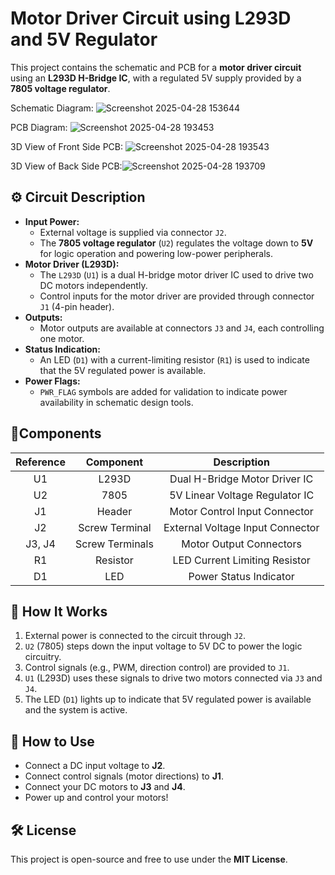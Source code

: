 # Motor Driver Circuit using L293D and 5V Regulator

This project contains the schematic and PCB for a **motor driver circuit** using an **L293D H-Bridge IC**, with a regulated 5V supply provided by a **7805 voltage regulator**.

Schematic Diagram: ![Screenshot 2025-04-28 153644](https://github.com/user-attachments/assets/997a055f-efd6-40d3-8bb9-6fd9ada5e5bd)


PCB Diagram: ![Screenshot 2025-04-28 193453](https://github.com/user-attachments/assets/67547160-0b5d-4b3f-84d8-459312b6099a)

 
3D View of Front Side PCB: ![Screenshot 2025-04-28 193543](https://github.com/user-attachments/assets/4c0036b4-1954-4edf-be32-08ee4d0255f9)


3D View of Back Side PCB:![Screenshot 2025-04-28 193709](https://github.com/user-attachments/assets/91ea5992-904d-4a1c-9f37-8239b341ef73)




## ⚙️ Circuit Description

- **Input Power:**
  - External voltage is supplied via connector `J2`.
  - The **7805 voltage regulator** (`U2`) regulates the voltage down to **5V** for logic operation and powering low-power peripherals.
- **Motor Driver (L293D):**
  - The `L293D` (`U1`) is a dual H-bridge motor driver IC used to drive two DC motors independently.
  - Control inputs for the motor driver are provided through connector `J1` (4-pin header).
- **Outputs:**
  - Motor outputs are available at connectors `J3` and `J4`, each controlling one motor.
- **Status Indication:**
  - An LED (`D1`) with a current-limiting resistor (`R1`) is used to indicate that the 5V regulated power is available.
- **Power Flags:**
  - `PWR_FLAG` symbols are added for validation to indicate power availability in schematic design tools.

## 🧩Components

| Reference | Component    | Description                     |
|:---------:|:-------------:|:-------------------------------:|
| U1        | L293D         | Dual H-Bridge Motor Driver IC    |
| U2        | 7805          | 5V Linear Voltage Regulator IC   |
| J1        | Header        | Motor Control Input Connector    |
| J2        | Screw Terminal| External Voltage Input Connector |
| J3, J4    | Screw Terminals| Motor Output Connectors         |
| R1        | Resistor      | LED Current Limiting Resistor    |
| D1        | LED           | Power Status Indicator          |

## 🚀 How It Works

1. External power is connected to the circuit through `J2`.
2. `U2` (7805) steps down the input voltage to 5V DC to power the logic circuitry.
3. Control signals (e.g., PWM, direction control) are provided to `J1`.
4. `U1` (L293D) uses these signals to drive two motors connected via `J3` and `J4`.
5. The LED (`D1`) lights up to indicate that 5V regulated power is available and the system is active.


 ## 🚀 How to Use

- Connect a DC input voltage to **J2**.
- Connect control signals (motor directions) to **J1**.
- Connect your DC motors to **J3** and **J4**.
- Power up and control your motors!

## 🛠️ License

This project is open-source and free to use under the **MIT License**.
